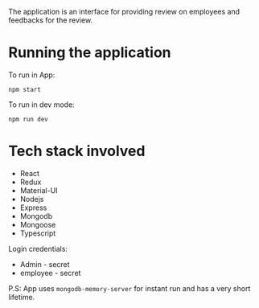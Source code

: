 The application is an interface for providing review on employees and feedbacks for the review.

# Running the application

To run in App:

```shell
npm start
```


To run in dev mode:

```shell
npm run dev
```

# Tech stack involved
- React
- Redux
- Material-UI
- Nodejs
- Express
- Mongodb
- Mongoose
- Typescript

Login credentials:
 - Admin - secret
 - employee - secret

P.S: App uses `mongodb-memory-server` for instant run and has a very short lifetime.